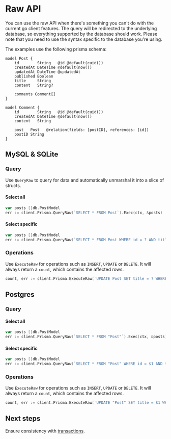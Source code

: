 # Raw API

You can use the raw API when there's something you can't do with the current go client features. The query will be
redirected to the underlying database, so everything supported by the database should work. Please note that you need to
use the syntax specific to the database you're using.

The examples use the following prisma schema:

```prisma
model Post {
    id        String   @id @default(cuid())
    createdAt DateTime @default(now())
    updatedAt DateTime @updatedAt
    published Boolean
    title     String
    content   String?

    comments Comment[]
}

model Comment {
    id        String   @id @default(cuid())
    createdAt DateTime @default(now())
    content   String

    post   Post   @relation(fields: [postID], references: [id])
    postID String
}
```

## MySQL & SQLite

### Query

Use `QueryRaw` to query for data and automatically unmarshal it into a slice of structs.

#### Select all

```go
var posts []db.PostModel
err := client.Prisma.QueryRaw(`SELECT * FROM Post`).Exec(ctx, &posts)
```

#### Select specific

```go
var posts []db.PostModel
err := client.Prisma.QueryRaw(`SELECT * FROM Post WHERE id = ? AND title = ?`, "123abc", "my post").Exec(ctx, &posts)
```

### Operations

Use `ExecuteRaw` for operations such as `INSERT`, `UPDATE` or `DELETE`. It will always return a `count`, which contains the affected rows.

```go
count, err := client.Prisma.ExecuteRaw(`UPDATE Post SET title = ? WHERE id = ?`, "my post", "123").Exec(ctx)
```

## Postgres

### Query

#### Select all

```go
var posts []db.PostModel
err := client.Prisma.QueryRaw(`SELECT * FROM "Post"`).Exec(ctx, &posts)
```

#### Select specific

```go
var posts []db.PostModel
err := client.Prisma.QueryRaw(`SELECT * FROM "Post" WHERE id = $1 AND title = $2`, "id2", "title2").Exec(ctx, &posts)
```

### Operations

Use `ExecuteRaw` for operations such as `INSERT`, `UPDATE` or `DELETE`. It will always return a `count`, which contains the affected rows.

```go
count, err := client.Prisma.ExecuteRaw(`UPDATE "Post" SET title = $1 WHERE id = $2`, "my post", "123").Exec(ctx)
```

## Next steps

Ensure consistency with [transactions](13-transactions.md).
